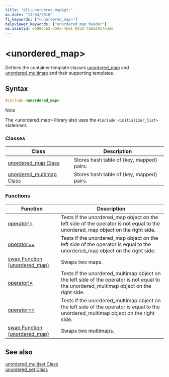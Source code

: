 ```yaml
---
title: "&lt;unordered_map&gt;"
ms.date: "11/04/2016"
f1_keywords: ["<unordered_map>"]
helpviewer_keywords: ["unordered_map header"]
ms.assetid: eb90ecb2-250a-4be1-83d2-f66b2917edde
---
```

# &lt;unordered_map&gt;

Defines the container template classes [unordered_map](../standard-library/unordered-map-class.md) and [unordered_multimap](../standard-library/unordered-multimap-class.md) and their supporting templates.

## Syntax

```cpp
#include <unordered_map>
```

> [!NOTE]
> The \<unordered_map> library also uses the `#include <initializer_list>` statement.

### Classes

|Class|Description|
|-|-|
|[unordered_map Class](../standard-library/unordered-map-class.md)|Stores hash table of {key, mapped} pairs.|
|[unordered_multimap Class](../standard-library/unordered-multimap-class.md)|Stores hash table of {key, mapped} pairs.|

### Functions

|Function|Description|
|-|-|
|[operator!=](../standard-library/unordered-map-operators.md#op_neq)|Tests if the unordered_map object on the left side of the operator is not equal to the unordered_map object on the right side.|
|[operator==](../standard-library/unordered-map-operators.md#op_eq_eq)|Tests if the unordered_map object on the left side of the operator is equal to the unordered_map object on the right side.|
|[swap Function (unordered_map)](../standard-library/unordered-map-functions.md#swap)|Swaps two maps.|
|[operator!=](../standard-library/unordered-map-operators.md#op_neq)|Tests if the unordered_multimap object on the left side of the operator is not equal to the unordered_multimap object on the right side.|
|[operator==](../standard-library/unordered-map-operators.md#op_eq_eq)|Tests if the unordered_multimap object on the left side of the operator is equal to the unordered_multimap object on the right side.|
|[swap Function (unordered_map)](../standard-library/unordered-map-functions.md#swap)|Swaps two multimaps.|

## See also

[unordered_multiset Class](../standard-library/unordered-multiset-class.md)\
[unordered_set Class](../standard-library/unordered-set-class.md)
